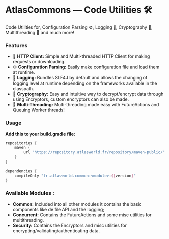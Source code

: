 # AtlasCommons — Code Utilities 🛠️️

Code Utilities for, Configuration Parsing ️⚙️, Logging 📝, Cryptography 🔐, Multithreading 📀 and much more!

### Features

- 🔗 **HTTP Client:** Simple and Multi-threaded HTTP Client for making requests or downloading.
- ⚙️ **Configuration Parsing:** Easily make configuration file and load them at runtime.
- 📝 **Logging:** Bundles SLF4J by default and allows the changing of logging level at runtime depending on the
  frameworks available in the classpath.
- 🔐 **Cryptography:** Easy and intuitive way to decrypt/encrypt data through using Encryptors, custom encryptors can
  also be made.
- 📀 **Multi-Threading:** Multi-threading made easy with FutureActions and Queuing Worker threads!

### Usage

**Add this to your build.gradle file:**

````groovy
repositories {
    maven {
        url "https://repository.atlasworld.fr/repository/maven-public/"
    }
}

dependencies {
    compileOnly "fr.atlasworld.common:<module>:${version}"
}
````

### Available Modules : 
- **Common:** Included into all other modules it contains the basic components like de file API and the logging;
- **Concurrent:** Contains the FutureActions and some misc utilities for multithreading.
- **Security:** Contains the Encryptors and misc utilities for encrypting/validating/authenticating data.
